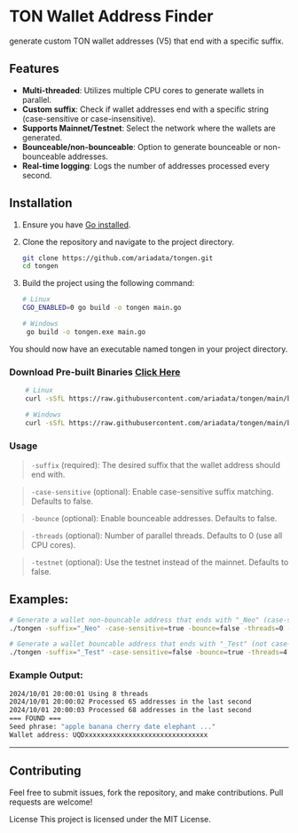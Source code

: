 # TON Wallet Address Finder

generate custom TON wallet addresses (V5) that end with a specific suffix.

## Features
- **Multi-threaded**: Utilizes multiple CPU cores to generate wallets in parallel.
- **Custom suffix**: Check if wallet addresses end with a specific string (case-sensitive or case-insensitive).
- **Supports Mainnet/Testnet**: Select the network where the wallets are generated.
- **Bounceable/non-bounceable**: Option to generate bounceable or non-bounceable addresses.
- **Real-time logging**: Logs the number of addresses processed every second.

## Installation

1. Ensure you have [Go installed](https://go.dev/doc/install).
2. Clone the repository and navigate to the project directory.
    ```bash
    git clone https://github.com/ariadata/tongen.git
    cd tongen
    ```

3. Build the project using the following command:

   ```bash
   # Linux
   CGO_ENABLED=0 go build -o tongen main.go

   # Windows
    go build -o tongen.exe main.go
    ```
You should now have an executable named tongen in your project directory.
### Download Pre-built Binaries [Click Here](https://github.com/ariadata/tongen/releases)
```bash
    # Linux 
    curl -sSfL https://raw.githubusercontent.com/ariadata/tongen/main/build/tongen -o tongen && chmod +x tongen

    # Windows
    curl -sSfL https://raw.githubusercontent.com/ariadata/tongen/main/build/tongen.exe -o tongen.exe
```
### Usage

> `-suffix` (required): The desired suffix that the wallet address should end with.

> `-case-sensitive` (optional): Enable case-sensitive suffix matching. Defaults to false.

> `-bounce` (optional): Enable bounceable addresses. Defaults to false.

> `-threads` (optional): Number of parallel threads. Defaults to 0 (use all CPU cores).

> `-testnet` (optional): Use the testnet instead of the mainnet. Defaults to false.

## Examples:
```bash
# Generate a wallet non-bouncable address that ends with "_Neo" (case-sensitive) using all CPU cores on the mainnet
./tongen -suffix="_Neo" -case-sensitive=true -bounce=false -threads=0 -testnet=false

# Generate a wallet bouncable address that ends with "_Test" (not case-insensitive) using 4 threads on testnet 
./tongen -suffix="_Test" -case-sensitive=false -bounce=true -threads=4 -testnet=false

```

### Example Output:
```bash
2024/10/01 20:00:01 Using 8 threads
2024/10/01 20:00:02 Processed 65 addresses in the last second
2024/10/01 20:00:03 Processed 68 addresses in the last second
=== FOUND ===
Seed phrase: "apple banana cherry date elephant ..."
Wallet address: UQDxxxxxxxxxxxxxxxxxxxxxxxxxxxxxxx
```

-----

## Contributing
Feel free to submit issues, fork the repository, and make contributions. Pull requests are welcome!

License
This project is licensed under the MIT License.

